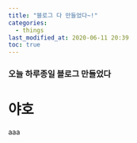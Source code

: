 ```yaml
---
title: "블로그 다 만들었다~!"
categories: 
  - things
last_modified_at: 2020-06-11 20:39
toc: true
---
```



### 오늘 하루종일 블로그 만들었다 

# 야호
aaa